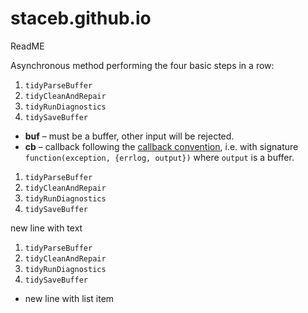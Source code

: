 # staceb.github.io

ReadME

Asynchronous method performing the four basic steps in a row:


 
1. `tidyParseBuffer`
2. `tidyCleanAndRepair`
3. `tidyRunDiagnostics`
4. `tidySaveBuffer`

* **buf** – must be a buffer, other input will be rejected.
* **cb** – callback following the
  [callback convention](README.md#callback-convention),
  i.e. with signature `function(exception, {errlog, output})`
  where `output` is a buffer.


1. `tidyParseBuffer`
2. `tidyCleanAndRepair`
3. `tidyRunDiagnostics`
4. `tidySaveBuffer`

new line with text

1. `tidyParseBuffer`
2. `tidyCleanAndRepair`
3. `tidyRunDiagnostics`
4. `tidySaveBuffer`

- new line with list item






